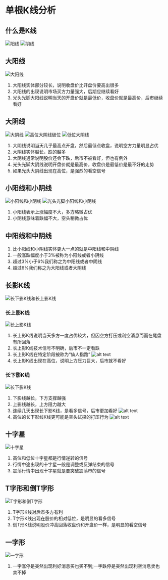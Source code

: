 # 单根K线分析

## 什么是K线
![阳线](../../images/stock/technicalAnalysis/1/Bullishcandlestick.png)
![阴线](../../images/stock/technicalAnalysis/1/Bearishcandlestick.png)  

## 大阳线

![大阳线](../../images/stock/technicalAnalysis/1/Longwhitecandlestick.png)

1. 大阳线实体部分较长，说明收盘价比开盘价要高出很多  
2. 大阳线的出现说明市场买方力量强大，后期应继续看好  
3. 光头光脚大阳线说明当天的开盘价就是最低价，收盘价就是最高价，后市继续看好  

## 大阴线

![大阴线](../../images/stock/technicalAnalysis/1/Longblackcandlestick.png)
![高位大阴线破位](../../images/stock/technicalAnalysis/1/Thehighlongblackcandlebreaks.png)
![低位大阴线](../../images/stock/technicalAnalysis/1/Alongblackcandlestickatalowlevel.png)

1. 大阴线说明当天几乎最高点开盘，然后最低点收盘，说明空方力量明显占优
2. 大阴线实体越长，跌的越多
3. 大阴线通常说明股价还会下跌，后市不被看好，但也有例外
4. 光头光脚大阴线说明开盘价就是最高价，收盘价是最低价是最不好的走势
5. 如果光头大阴线出现在高位，是强烈的看空信号

## 小阳线和小阴线

![小阳线和小阴线](../../images/stock/technicalAnalysis/1/Smallwhitecandlestickandsmallblackcandlestick.png)
![光头光脚小阳线和小阴线](../../images/stock/technicalAnalysis/1/Baldheadandbarefeetsmallwhitecandlestickandsmallblackcandle.png)

1. 小阳线表示上涨幅度不大，多方略微占优
2. 小阴线意味着跌幅不大，空头稍微占优

## 中阳线和中阴线

1. 比小阳线和小阴线实体更大一点的就是中阳线和中阴线
2. 一般涨跌幅度小于3%被称为小阳线或者小阴线
3. 超过3%小于6%我们称之为中阳线或者中阴线
4. 超过6%我们称之为大阳线或者大阴线

## 长影K线

![长下影K线和长上影K线](../../images/stock/technicalAnalysis/1/Alonglowershadowcandlestickandalonguppershadowcandlestick.png)

### 长上影K线
![长上影K线](../../images/stock/technicalAnalysis/1/Longuppershadowcandlestick.png)
1. 长上影K线说明当天多方一度占优较大，但因空方打压或利空消息而而在尾盘有所回落
2. 长上影K线技术信号不明确，后市不一定看跌
3. 长上影K线在特定阶段被称为“仙人指路”
![alt text](../../images/stock/technicalAnalysis/1/Theimmortalsshowtheway.png)
4. 长上影K线出现在高位，说明上方压力巨大，后市就不看好

### 长下影K线
![长下影K线](../../images/stock/technicalAnalysis/1/Longlowershadowcandlestick.png)

1. 下影线越长，下方支撑越强
2. 上影线越长，上方阻力越大
3. 连续几天出现长下影K线，是看多信号，后市更加看好
![alt text](../../images/stock/technicalAnalysis/1/Thelonglowershadowcandlestickhasbeenfallingforalongtime.png)
4. 高位的长下影线K线更可能是空头试探的打压行为
![alt text](../../images/stock/technicalAnalysis/1/Thelonglowershadowcandlestickhasbeenfallingforalongtime1.png)

## 十字星
![十字星](../../images/stock/technicalAnalysis/1/Doji.png)

1. 高位和低位十字星都是行情逆转的信号
2. 行情中途出现的十字星一般是调整或反弹结束的信号
3. 震荡行情中出现十字星就是要突破震荡市的信号

## T字形和倒T字形
![T字形和倒T字形](../../images/stock/technicalAnalysis/1/T-shapedandinvertedT-shaped.png)

1. T字形K线对后市多方有利
2. T字形K线出现在股价的相对低位，是明显的看多信号
3. 倒T形K线说明股价冲高回落收盘价和开盘价一样，是明显的看空信号

## 一字形
![一字形](../../images/stock/technicalAnalysis/1/slotted.png)

1. 一字涨停是突然出现利好消息买也买不到;一字跌停是突然出现利空消息卖也卖不掉